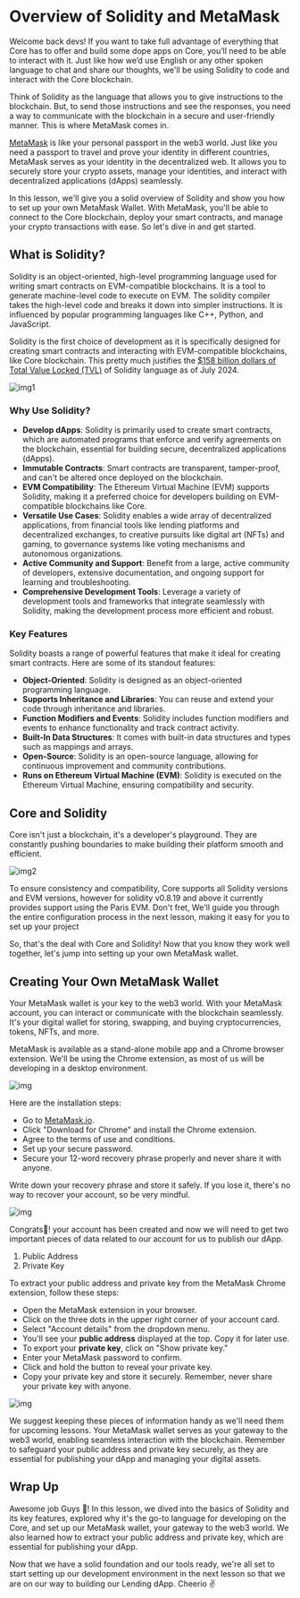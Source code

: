 # Overview of Solidity and MetaMask

Welcome back devs! If you want to take full advantage of everything that Core has to offer and build some dope apps on Core, you’ll need to be able to interact with it. Just like how we’d use English or any other spoken language to chat and share our thoughts, we'll be using Solidity to code and interact with the Core blockchain.

Think of Solidity as the language that allows you to give instructions to the blockchain. But, to send those instructions and see the responses, you need a way to communicate with the blockchain in a secure and user-friendly manner. This is where MetaMask comes in.

[MetaMask](https://metamask.io/) is like your personal passport in the web3 world. Just like you need a passport to travel and prove your identity in different countries, MetaMask serves as your identity in the decentralized web. It allows you to securely store your crypto assets, manage your identities, and interact with decentralized applications (dApps) seamlessly.

In this lesson, we'll give you a solid overview of Solidity and show you how to set up your own MetaMask Wallet. With MetaMask, you'll be able to connect to the Core blockchain, deploy your smart contracts, and manage your crypto transactions with ease. So let's dive in and get started.

## What is Solidity?

Solidity is an object-oriented, high-level programming language used for writing smart contracts on EVM-compatible blockchains. It is a tool to generate machine-level code to execute on EVM. The solidity compiler takes the high-level code and breaks it down into simpler instructions. It is influenced by popular programming languages like C++, Python, and JavaScript.

Solidity is the first choice of development as it is specifically designed for creating smart contracts and interacting with EVM-compatible blockchains, like Core blockchain. This pretty much justifies the [$158 billion dollars of Total Value Locked (TVL)](https://defillama.com/languages) of Solidity language as of July 2024.

![img1](https://github.com/0xmetaschool/Learning-Projects/blob/main/assests_for_all/Core%20C2%20assets%20-%20Start%20Building%20on%20Core/Core%20C2%20L4%20Image%201.png?raw=true)

### Why Use Solidity?

- **Develop dApps**: Solidity is primarily used to create smart contracts, which are automated programs that enforce and verify agreements on the blockchain, essential for building secure, decentralized applications (dApps).
- **Immutable Contracts**: Smart contracts are transparent, tamper-proof, and can't be altered once deployed on the blockchain.
- **EVM Compatibility**: The Ethereum Virtual Machine (EVM) supports Solidity, making it a preferred choice for developers building on EVM-compatible blockchains like Core.
- **Versatile Use Cases**: Solidity enables a wide array of decentralized applications, from financial tools like lending platforms and decentralized exchanges, to creative pursuits like digital art (NFTs) and gaming, to governance systems like voting mechanisms and autonomous organizations.
- **Active Community and Support**: Benefit from a large, active community of developers, extensive documentation, and ongoing support for learning and troubleshooting.
- **Comprehensive Development Tools**: Leverage a variety of development tools and frameworks that integrate seamlessly with Solidity, making the development process more efficient and robust.

### Key Features

Solidity boasts a range of powerful features that make it ideal for creating smart contracts. Here are some of its standout features:

- **Object-Oriented**: Solidity is designed as an object-oriented programming language.
- **Supports Inheritance and Libraries**: You can reuse and extend your code through inheritance and libraries.
- **Function Modifiers and Events**: Solidity includes function modifiers and events to enhance functionality and track contract activity.
- **Built-In Data Structures**: It comes with built-in data structures and types such as mappings and arrays.
- **Open-Source**: Solidity is an open-source language, allowing for continuous improvement and community contributions.
- **Runs on Ethereum Virtual Machine (EVM)**: Solidity is executed on the Ethereum Virtual Machine, ensuring compatibility and security.

## Core and Solidity

Core isn't just a blockchain, it's a developer's playground. They are constantly pushing boundaries to make building their platform smooth and efficient.

![img2](https://github.com/0xmetaschool/Learning-Projects/blob/main/assests_for_all/Core%20C2%20assets%20-%20Start%20Building%20on%20Core/Core%20C2%20L4%20Image%202.png?raw=true)

To ensure consistency and compatibility, Core supports all Solidity versions and EVM versions, however for solidity v0.8.19 and above it currently provides support using the Paris EVM. Don't fret, We'll guide you through the entire configuration process in the next lesson, making it easy for you to set up your project

So, that's the deal with Core and Solidity! Now that you know they work well together, let's jump into setting up your own MetaMask wallet.

## Creating Your Own MetaMask Wallet

Your MetaMask wallet is your key to the web3 world. With your MetaMask account, you can interact or communicate with the blockchain seamlessly. It's your digital wallet for storing, swapping, and buying cryptocurrencies, tokens, NFTs, and more.

MetaMask is available as a stand-alone mobile app and a Chrome browser extension. We'll be using the Chrome extension, as most of us will be developing in a desktop environment.

![img](https://github.com/0xmetaschool/Learning-Projects/blob/main/assests_for_all/Core%20C2%20assets%20-%20Start%20Building%20on%20Core/Core%20C2%20L4%20Image%203.png?raw=true)

Here are the installation steps:

- Go to [MetaMask.io](https://metamask.io/).
- Click "Download for Chrome" and install the Chrome extension.
- Agree to the terms of use and conditions.
- Set up your secure password.
- Secure your 12-word recovery phrase properly and never share it with anyone.

Write down your recovery phrase and store it safely. If you lose it, there's no way to recover your account, so be very mindful.

![img](https://github.com/0xmetaschool/Learning-Projects/blob/main/assests_for_all/Core%20C2%20assets%20-%20Start%20Building%20on%20Core/Core%20C2%20L4%20Image%204.gif?raw=true)

Congrats🎉! your account has been created and now we will need to get two important pieces of data related to our account for us to publish our dApp.

1. Public Address
2. Private Key

To extract your public address and private key from the MetaMask Chrome extension, follow these steps:

- Open the MetaMask extension in your browser.
- Click on the three dots in the upper right corner of your account card.
- Select "Account details" from the dropdown menu.
- You'll see your **public address** displayed at the top. Copy it for later use.
- To export your **private key**, click on "Show private key."
- Enter your MetaMask password to confirm.
- Click and hold the button to reveal your private key.
- Copy your private key and store it securely. Remember, never share your private key with anyone.

![img](https://github.com/0xmetaschool/Learning-Projects/blob/main/assests_for_all/Core%20C2%20assets%20-%20Start%20Building%20on%20Core/Core%20C2%20L4%20Image%205.gif?raw=true)

We suggest keeping these pieces of information handy as we'll need them for upcoming lessons. Your MetaMask wallet serves as your gateway to the web3 world, enabling seamless interaction with the blockchain. Remember to safeguard your public address and private key securely, as they are essential for publishing your dApp and managing your digital assets.

## Wrap Up

Awesome job Guys 💪! In this lesson, we dived into the basics of Solidity and its key features, explored why it's the go-to language for developing on the Core, and set up our MetaMask wallet, your gateway to the web3 world. We also learned how to extract your public address and private key, which are essential for publishing your dApp.

Now that we have a solid foundation and our tools ready, we're all set to start setting up our development environment in the next lesson so that we are on our way to building our Lending dApp. Cheerio ✌️